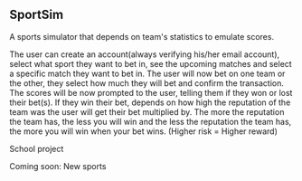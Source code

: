 ## SportSim
A sports simulator that depends on team's statistics to emulate scores.

The user can create an account(always verifying his/her email account), select what sport they want to bet in, see the upcoming matches and select a specific
match they want to bet in. The user will now bet on one team or the other, they select how much they will bet and confirm
the transaction. The scores will be now prompted to the user, telling them if they won or lost their bet(s).
If they win their bet, depends on how high the reputation of the team was the user will get their bet multiplied by.
The more the reputation the team has, the less you will win and the less the reputation the team has, the more you will win
when your bet wins. (Higher risk = Higher reward)

School project

Coming soon: New sports
